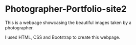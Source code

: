 # Photographer-Portfolio-site2

This is a webpage showcasing the beautiful images taken by a photographer.

I used HTML, CSS and Bootstrap to create this webpage.